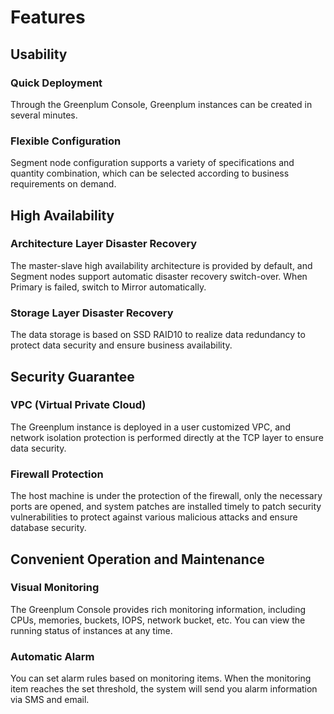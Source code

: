 # Features

## Usability

### Quick Deployment

Through the Greenplum Console, Greenplum instances can be created in several minutes.

### Flexible Configuration

Segment node configuration supports a variety of specifications and quantity combination, which can be selected according to business requirements on demand.

## High Availability

### Architecture Layer Disaster Recovery

The master-slave high availability architecture is provided by default, and Segment nodes support automatic disaster recovery switch-over. When Primary is failed, switch to Mirror automatically.

### Storage Layer Disaster Recovery

The data storage is based on SSD RAID10 to realize data redundancy to protect data security and ensure business availability.

## Security Guarantee

### VPC (Virtual Private Cloud)

The Greenplum instance is deployed in a user customized VPC, and network isolation protection is performed directly at the TCP layer to ensure data security.

### Firewall Protection

The host machine is under the protection of the firewall, only the necessary ports are opened, and system patches are installed timely to patch security vulnerabilities to protect against various malicious attacks and ensure database security.

## Convenient Operation and Maintenance

### Visual Monitoring

The Greenplum Console provides rich monitoring information, including CPUs, memories, buckets, IOPS, network bucket, etc. You can view the running status of instances at any time.

### Automatic Alarm

You can set alarm rules based on monitoring items. When the monitoring item reaches the set threshold, the system will send you alarm information via SMS and email.

